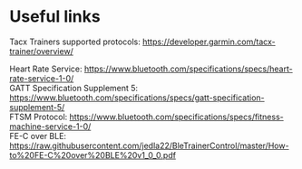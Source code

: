 # Useful links
Tacx Trainers supported protocols: https://developer.garmin.com/tacx-trainer/overview/

Heart Rate Service: https://www.bluetooth.com/specifications/specs/heart-rate-service-1-0/ \
GATT Specification Supplement 5: https://www.bluetooth.com/specifications/specs/gatt-specification-supplement-5/ \
FTSM Protocol: https://www.bluetooth.com/specifications/specs/fitness-machine-service-1-0/ \
FE-C over BLE: https://raw.githubusercontent.com/jedla22/BleTrainerControl/master/How-to%20FE-C%20over%20BLE%20v1_0_0.pdf
